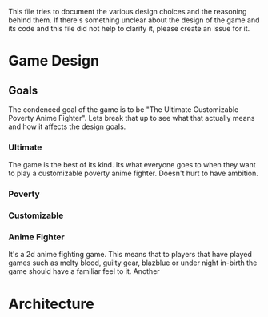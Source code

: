 This file tries to document the various design choices and the reasoning behind them. If there's something unclear about the design of the game and its code and this file did not help to clarify it, please create an issue for it.

Game Design
===========

Goals
-----

The condenced goal of the game is to be "The Ultimate Customizable Poverty Anime Fighter". Lets break that up to see what that actually means and how it affects the design goals.

### Ultimate

The game is the best of its kind. Its what everyone goes to when they want to play a customizable poverty anime fighter. Doesn't hurt to have ambition.

### Poverty

### Customizable

### Anime Fighter

It's a 2d anime fighting game. This means that to players that have played games such as melty blood, guilty gear, blazblue or under night in-birth the game should have a familiar feel to it. Another

Architecture
============